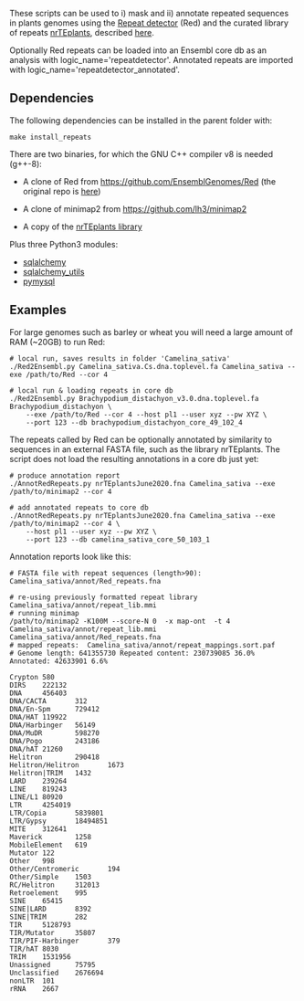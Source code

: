 
These scripts can be used to i) mask and ii) annotate repeated sequences in plants genomes using the 
[Repeat detector](https://bmcbioinformatics.biomedcentral.com/articles/10.1186/s12859-015-0654-5) (Red) 
and the curated library of repeats 
[nrTEplants](https://github.com/Ensembl/plant_tools/releases/download/v0.3/nrTEplantsJune2020.fna.bz2),
described [here](https://github.com/Ensembl/plant_tools/tree/master/bench/repeat_libs). 

Optionally Red repeats can be loaded into an Ensembl core db as an analysis with logic_name='repeatdetector'. 
Annotated repeats are imported with logic_name='repeatdetector_annotated'.

## Dependencies

The following dependencies can be installed in the parent folder with:

    make install_repeats

There are two binaries, for which the GNU C++ compiler v8 is needed (g++-8):

* A clone of Red from https://github.com/EnsemblGenomes/Red (the original repo is [here](https://github.com/BioinformaticsToolsmith/Red))

* A clone of minimap2 from https://github.com/lh3/minimap2

* A copy of the [nrTEplants library](https://github.com/Ensembl/plant_tools/releases/download/v0.3/nrTEplantsJune2020.fna.bz2)

Plus three Python3 modules:

* [sqlalchemy](https://pypi.org/project/SQLAlchemy)
* [sqlalchemy_utils](https://pypi.org/project/SQLAlchemy-Utils)
* [pymysql](https://pypi.org/project/PyMySQL)


## Examples

For large genomes such as barley or wheat you will need a large amount of RAM (~20GB) to run Red:

```
# local run, saves results in folder 'Camelina_sativa' 
./Red2Ensembl.py Camelina_sativa.Cs.dna.toplevel.fa Camelina_sativa --exe /path/to/Red --cor 4 

# local run & loading repeats in core db
./Red2Ensembl.py Brachypodium_distachyon_v3.0.dna.toplevel.fa Brachypodium_distachyon \
	--exe /path/to/Red --cor 4 --host pl1 --user xyz --pw XYZ \
	--port 123 --db brachypodium_distachyon_core_49_102_4
```

The repeats called by Red can be optionally annotated by similarity to sequences in an external FASTA file, 
such as the library nrTEplants. The script does not load the resulting annotations in a core db just yet:
```
# produce annotation report
./AnnotRedRepeats.py nrTEplantsJune2020.fna Camelina_sativa --exe /path/to/minimap2 --cor 4

# add annotated repeats to core db
./AnnotRedRepeats.py nrTEplantsJune2020.fna Camelina_sativa --exe /path/to/minimap2 --cor 4 \
    --host pl1 --user xyz --pw XYZ \
    --port 123 --db camelina_sativa_core_50_103_1
```

Annotation reports look like this:
```
# FASTA file with repeat sequences (length>90): Camelina_sativa/annot/Red_repeats.fna

# re-using previously formatted repeat library  Camelina_sativa/annot/repeat_lib.mmi
# running minimap
/path/to/minimap2 -K100M --score-N 0  -x map-ont  -t 4 Camelina_sativa/annot/repeat_lib.mmi Camelina_sativa/annot/Red_repeats.fna
# mapped repeats:  Camelina_sativa/annot/repeat_mappings.sort.paf
# Genome length: 641355730 Repeated content: 230739085 36.0% Annotated: 42633901 6.6%

Crypton 580
DIRS    222132
DNA     456403
DNA/CACTA       312
DNA/En-Spm      729412
DNA/HAT 119922
DNA/Harbinger   56149
DNA/MuDR        598270
DNA/Pogo        243186
DNA/hAT 21260
Helitron        290418
Helitron/Helitron       1673
Helitron|TRIM   1432
LARD    239264
LINE    819243
LINE/L1 80920
LTR     4254019
LTR/Copia       5839801
LTR/Gypsy       18494851
MITE    312641
Maverick        1258
MobileElement   619
Mutator 122
Other   998
Other/Centromeric       194
Other/Simple    1503
RC/Helitron     312013
Retroelement    995
SINE    65415
SINE|LARD       8392
SINE|TRIM       282
TIR     5128793
TIR/Mutator     35807
TIR/PIF-Harbinger       379
TIR/hAT 8030
TRIM    1531956
Unassigned      75795
Unclassified    2676694
nonLTR  101
rRNA    2667
```
